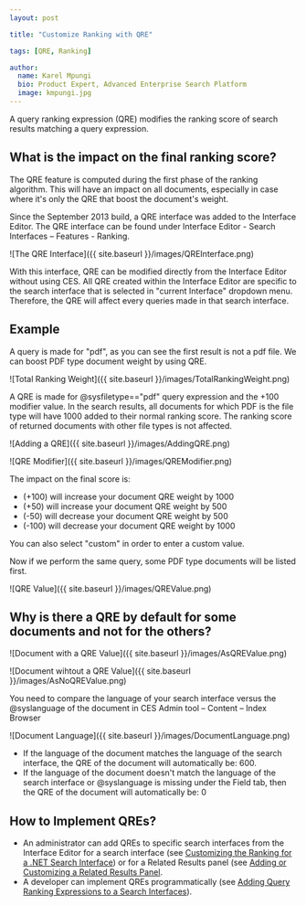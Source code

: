 ```yaml
---
layout: post

title: "Customize Ranking with QRE"

tags: [QRE, Ranking]

author:
  name: Karel Mpungi
  bio: Product Expert, Advanced Enterprise Search Platform
  image: kmpungi.jpg
---
```


A query ranking expression (QRE) modifies the ranking score of search results matching a query expression.

<!-- more -->

## What is the impact on the final ranking score?

The QRE feature is computed during the first phase of the ranking algorithm. This will have an impact on all documents, especially in case where it's only the QRE that boost the document's weight.

Since the September 2013 build, a QRE interface was added to the Interface Editor. The QRE interface can be found under Interface Editor - Search Interfaces – Features - Ranking.

![The QRE Interface]({{ site.baseurl }}/images/QREInterface.png)

With this interface, QRE can be modified directly from the Interface Editor without using CES. All QRE created within the Interface Editor are specific to the search interface that is selected in "current Interface" dropdown menu. Therefore, the QRE will affect every queries made in that search interface. 

## Example

A query is made for "pdf", as you can see the first result is not a pdf file. We can boost PDF type document weight by using QRE.

![Total Ranking Weight]({{ site.baseurl }}/images/TotalRankingWeight.png)

A QRE is made for @sysfiletype=="pdf" query expression and the +100 modifier value. In the search results, all documents for which PDF is the file type will have 1000 added to their normal ranking score. The ranking score of returned documents with other file types is not affected.

![Adding a QRE]({{ site.baseurl }}/images/AddingQRE.png)

![QRE Modifier]({{ site.baseurl }}/images/QREModifier.png)

The impact on the final score is:

- (+100) will increase your document QRE weight by 1000
- (+50)  will increase your document QRE weight by 500
- (-50) will decrease your document QRE weight by 500
- (-100) will decrease your document QRE weight by 1000

You can also select "custom" in order to enter a custom value.

Now if we perform the same query, some PDF type documents will be listed first.

![QRE Value]({{ site.baseurl }}/images/QREValue.png)

## Why is there a QRE by default for some documents and not for the others?

![Document with a QRE Value]({{ site.baseurl }}/images/AsQREValue.png)

![Document wihtout a QRE Value]({{ site.baseurl }}/images/AsNoQREValue.png)

You need to compare the language of your search interface versus the @syslanguage of the document in CES Admin tool – Content – Index Browser

![Document Language]({{ site.baseurl }}/images/DocumentLanguage.png)

- If the language of the document matches the language of the search interface, the QRE of the document will automatically be: 600.
- If the language of the document doesn't match the language of the search interface or @syslanguage is missing under the Field tab, then the QRE of the document will automatically be: 0

## How to Implement QREs?

- An administrator can add QREs to specific search interfaces from the Interface Editor for a search interface (see [Customizing the Ranking for a .NET Search Interface](http://www.coveo.com/go?dest=adminhelp70&lcid=9&context=1028)) or for a Related Results panel (see [Adding or Customizing a Related Results Panel]((http://www.coveo.com/go?dest=adminhelp70&lcid=9&context=1034)).
- A developer can implement QREs programmatically (see [Adding Query Ranking Expressions to a Search Interfaces](https://developers.coveo.com/x/OIAl)).
